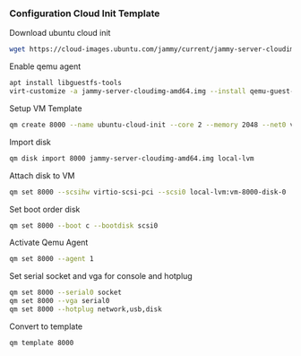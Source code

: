 ### Configuration Cloud Init Template

Download ubuntu cloud init
```bash
wget https://cloud-images.ubuntu.com/jammy/current/jammy-server-cloudimg-amd64.img
```

Enable qemu agent
```bash
apt install libguestfs-tools
virt-customize -a jammy-server-cloudimg-amd64.img --install qemu-guest-agent,net-tools --truncate /etc/machine-id
```

Setup VM Template
```bash
qm create 8000 --name ubuntu-cloud-init --core 2 --memory 2048 --net0 virtio,bridge=vmbr0
```

Import disk
```bash
qm disk import 8000 jammy-server-cloudimg-amd64.img local-lvm
```

Attach disk to VM
```bash
qm set 8000 --scsihw virtio-scsi-pci --scsi0 local-lvm:vm-8000-disk-0
```

Set boot order disk
```bash
qm set 8000 --boot c --bootdisk scsi0
```

Activate Qemu Agent
```bash
qm set 8000 --agent 1
```

Set serial socket and vga for console and hotplug
```bash
qm set 8000 --serial0 socket
qm set 8000 --vga serial0
qm set 8000 --hotplug network,usb,disk
```

Convert to template
```bash
qm template 8000
```